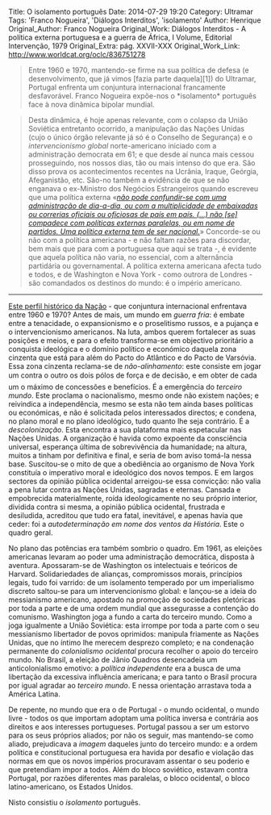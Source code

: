 Title: O isolamento português
Date: 2014-07-29 19:20
Category: Ultramar
Tags: 'Franco Nogueira', 'Diálogos Interditos', 'isolamento'
Author: Henrique
Original_Author: Franco Nogueira
Original_Work: Diálogos Interditos - A política externa portuguesa e a guerra de África, I Volume, Editorial Intervenção, 1979
Original_Extra: pág. XXVII-XXX
Original_Work_Link: http://www.worldcat.org/oclc/836751278

><!-- PELICAN_BEGIN_SUMMARY -->Entre 1960 e 1970, mantendo-se firme na sua política de defesa (e desenvolvimento, que já vimos [fazia parte daquela][1]) do Ultramar, Portugal enfrenta um conjuntura internacional francamente desfavorável. Franco Nogueira expõe-nos o *isolamento* português face à nova dinâmica bipolar mundial.<!-- PELICAN_END_SUMMARY -->

>Desta dinâmica, é hoje apenas relevante, com o colapso da União Soviética entretanto ocorrido, a manipulação das Nações Unidas (cujo o único órgão relevante já só é o Conselho de Segurança) e o *intervencionismo global* norte-americano iniciado com a administração democrata em 61; e que desde aí nunca mais cessou prosseguindo, nos nossos dias, tão ou mais intenso do que era. São disso prova os acontecimentos recentes na Ucrânia, Iraque, Geórgia, Afeganistão, etc. São-no também a evidência de que se não enganava o ex-Ministro dos Negócios Estrangeiros quando escreveu que uma política externa «[*não pode confundir-se com uma administração de dia-a-dia, ou com a multiplicidade de embaixadas ou correrias oficiais ou oficiosas de país em país. (...) não [se] compadece com políticas externas paralelas, ou em nome de partidos. Uma política externa tem de ser nacional.*][2]» Concorde-se ou não com a política americana - e não faltam razões para discordar, bem mais que para com a portuguesa que aqui se trata -, é evidente que aquela política não varia, no essencial, com a alternância partidária ou governamental. A política externa americana afecta tudo e todos, e de Washington e Nova York - como outrora de Londres - são comandados os destinos do mundo: é o império americano.

[1]:this>conjuntura-angolana-sintese-de-uma-doutrina-e-uma-accao.html#v-coordenadas-da-promocao-social
[2]:this>franco-nogueira-politica-externa-o-que-e.html#titulo

---

[Este perfil histórico da Nação][3] - que conjuntura internacional enfrentava entre 1960 e 1970? Antes de mais, um mundo em *guerra fria*: é embate entre a tenacidade, o expansionismo e o proselitismo russos, e a pujança e o intervencionismo americanos. Na luta, ambos querem fortalecer as suas posições e meios, e para o efeito transforma-se em objectivo prioritário a conquista ideológica e o domínio político e económico daquela zona cinzenta que está para além do Pacto do Atlântico e do Pacto de Varsóvia. Essa zona cinzenta reclama-se de *não-alinhamento*: este consiste em jogar um contra o outro os dois pólos de força e de decisão, e em obter de cada um o máximo de concessões e benefícios. É a emergência do *terceiro mundo*. Este proclama o nacionalismo, mesmo onde não existem nações; e reivindica a independência, mesmo se esta não tem ainda bases políticas ou económicas, e não é solicitada pelos interessados directos; e condena, no plano moral e no plano ideológico, tudo quanto lhe seja contrário. É a *descolonização*. Esta encontra a sua plataforma mais espetacular nas Nações Unidas. A organização é havida como expoente da consciência universal, esperança última de sobrevivência da humanidade; na altura, muitos a tinham por definitiva e final, e seria de bom aviso tomá-la nessa base. Suscitou-se o mito de que a obediência ao organismo de Nova York constituía o imperativo moral e ideológico dos novos tempos. E em largos sectores da opinião pública ocidental arreigou-se essa convicção: não valia a pena lutar contra as Nações Unidas, sagradas e eternas. Cansada e empobrecida materialmente, roída ideologicamente no seu próprio interior, dividida contra si mesma, a opinião pública ocidental, frustrada e desiludida, acreditou que tudo era fatal, inevitável, e apenas havia que ceder: foi a *autodeterminação em nome dos ventos da História*. Este o quadro geral.

No plano das potências era também sombrio o quadro. Em 1961, as eleições americanas levaram ao poder uma administração democrática, disposta à aventura. Apossaram-se de Washington os intelectuais e teóricos de Harvard. Solidariedades de alianças, compromissos morais, princípios legais, tudo foi varrido: de um isolamento temperado por um imperialismo discreto saltou-se para um intervencionismo global: e lançou-se a ideia do messianismo americano, apostado na promoção de sociedades pletóricas por toda a parte e de uma ordem mundial que assegurasse a contenção do comunismo. Washington joga a fundo a carta do terceiro mundo. Como a joga igualmente a União Soviética: esta irrompe por toda a parte com o seu messianismo libertador de povos oprimidos: manipula friamente as Nações Unidas, que no íntimo lhe merecem desprezo completo; e na condenação permanente do *colonialismo ocidental* procura recolher o apoio do terceiro mundo. No Brasil, a eleição de Jânio Quadros desencadeia um anticolonialismo emotivo: a *política independente* era a busca de uma libertação da excessiva influência americana; e para tanto o Brasil procura por igual agradar ao *terceiro mundo*. E nessa orientação arrastava toda a América Latina.

De repente, no mundo que era o de Portugal - o mundo ocidental, o mundo livre - todos os que importam adoptam uma política inversa e contrária aos direitos e aos interesses portugueses. Portugal passou a ser um estorvo para os seus próprios aliados; por não os seguir, mas mantendo-se como aliado, prejudicava a *imagem* daqueles junto do terceiro mundo: e a ordem política e constitucional portuguesa era havida por desafio e violação das normas em que os novos impérios procuravam assentar o seu poderio e que pretendiam impor a todos. Além do bloco soviético, estavam contra Portugal, por razões diferentes mas paralelas, o bloco ocidental, o bloco latino-americano, os Estados Unidos.

Nisto consistiu o *isolamento* português.

[3]:this>uma-nacao-nao-e-o-dia-que-vive.html#titulo
